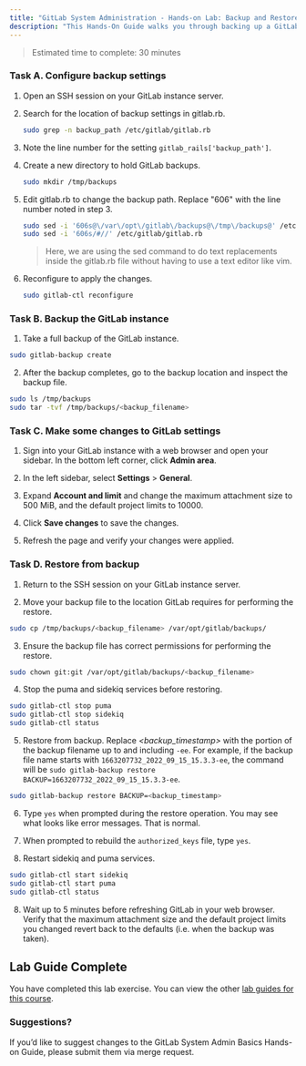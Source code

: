 ```yaml
---
title: "GitLab System Administration - Hands-on Lab: Backup and Restore GitLab"
description: "This Hands-On Guide walks you through backing up a GitLab instance on a virtual machine, and restoring tthe GitLab instance to a previous state."
---
```


> Estimated time to complete: 30 minutes

### Task A. Configure backup settings

1. Open an SSH session on your GitLab instance server.

1. Search for the location of backup settings in gitlab.rb.

    ```bash
    sudo grep -n backup_path /etc/gitlab/gitlab.rb
    ```

1. Note the line number for the setting `gitlab_rails['backup_path']`.

1. Create a new directory to hold GitLab backups.

    ```bash
    sudo mkdir /tmp/backups
    ```

1. Edit gitlab.rb to change the backup path. Replace "606" with the line number noted in step 3.

    ```bash
    sudo sed -i '606s@\/var\/opt\/gitlab\/backups@\/tmp\/backups@' /etc/gitlab/gitlab.rb
    sudo sed -i '606s/#//' /etc/gitlab/gitlab.rb
    ```
    > Here, we are using the sed command to do text replacements inside the gitlab.rb file without having to use a text editor like vim. 

6. Reconfigure to apply the changes.

    ```bash
    sudo gitlab-ctl reconfigure
    ```

### Task B. Backup the GitLab instance

1. Take a full backup of the GitLab instance.

```bash
sudo gitlab-backup create
```

2. After the backup completes, go to the backup location and inspect the backup file.

```bash
sudo ls /tmp/backups
sudo tar -tvf /tmp/backups/<backup_filename>
```

### Task C. Make some changes to GitLab settings

1. Sign into your GitLab instance with a web browser and open your sidebar. In the bottom left corner, click **Admin area**.

2. In the left sidebar, select **Settings** > **General**.

3. Expand **Account and limit** and change the maximum attachment size to 500 MiB, and the default project limits to 10000.

4. Click **Save changes** to save the changes.

5. Refresh the page and verify your changes were applied.

### Task D. Restore from backup

1. Return to the SSH session on your GitLab instance server.

2. Move your backup file to the location GitLab requires for performing the restore.

```bash
sudo cp /tmp/backups/<backup_filename> /var/opt/gitlab/backups/
```

3. Ensure the backup file has correct permissions for performing the restore.

```bash
sudo chown git:git /var/opt/gitlab/backups/<backup_filename>
```

4. Stop the puma and sidekiq services before restoring.

```bash
sudo gitlab-ctl stop puma
sudo gitlab-ctl stop sidekiq
sudo gitlab-ctl status
```

5. Restore from backup. Replace *<backup_timestamp>* with the portion of the backup filename up to and including `-ee`. For example, if the backup file name starts with `1663207732_2022_09_15_15.3.3-ee`, the command will be `sudo gitlab-backup restore BACKUP=1663207732_2022_09_15_15.3.3-ee`.

```bash
sudo gitlab-backup restore BACKUP=<backup_timestamp>
```

6. Type `yes` when prompted during the restore operation. You may see what looks like error messages. That is normal.

1. When prompted to rebuild the `authorized_keys` file, type `yes`.

7. Restart sidekiq and puma services.

```bash
sudo gitlab-ctl start sidekiq
sudo gitlab-ctl start puma
sudo gitlab-ctl status
```

8. Wait up to 5 minutes before refreshing GitLab in your web browser. Verify that the maximum attachment size and the default project limits you changed revert back to the defaults (i.e. when the backup was taken).

## Lab Guide Complete

You have completed this lab exercise. You can view the other [lab guides for this course](/handbook/customer-success/professional-services-engineering/education-services/sysadminhandson).


### Suggestions?

If you’d like to suggest changes to the GitLab System Admin Basics Hands-on Guide, please submit them via merge request.


